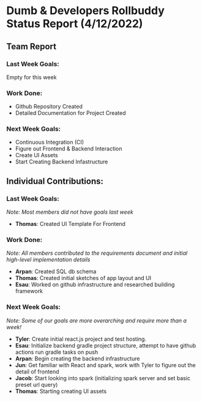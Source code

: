 # Dumb & Developers Rollbuddy Status Report (4/12/2022)

## Team Report

### Last Week Goals:
Empty for this week

### Work Done:
- Github Repository Created
- Detailed Documentation for Project Created

### Next Week Goals:
- Continuous Integration (CI)
- Figure out Frontend & Backend Interaction
- Create UI Assets
- Start Creating Backend Infastructure

## Individual Contributions:

### Last Week Goals:
*Note: Most members did not have goals last week*
- **Thomas**: Created UI Template For Frontend

### Work Done:
*Note: All members contributed to the requirements document and initial high-level implementation details*

- **Arpan**: Created SQL db schema
- **Thomas**: Created initial sketches of app layout and UI
- **Esau**: Worked on github infrastructure and researched building framework

### Next Week Goals:
*Note: Some of our goals are more overarching and require more than a week!*
- **Tyler**: Create initial react.js project and test hosting.
- **Esau**: Initialize backend gradle project structure, attempt to have github actions run gradle tasks on push
- **Arpan**: Begin creating the backend infrastructure 
- **Jun**: Get familiar with React and spark, work with Tyler to figure out the detail of frontend 
- **Jacob**: Start looking into spark (initializing spark server and set basic preset url query)
- **Thomas**: Starting creating UI assets 




